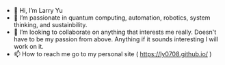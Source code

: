 - 👋 Hi, I’m Larry Yu
- 👀 I’m passionate in quantum computing, automation, robotics, system thinking, and sustainbility.
- 💞️ I’m looking to collaborate on anything that interests me really. Doesn't have to be my passion from above. Anything if it sounds interesting I will work on it.
- 📫 How to reach me go to my personal site ( https://ly0708.github.io/ )

<!---
ly0708/ly0708 is a ✨ special ✨ repository because its `README.md` (this file) appears on your GitHub profile.
You can click the Preview link to take a look at your changes.
--->
